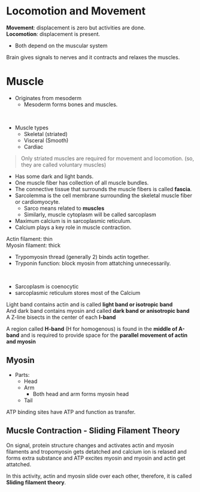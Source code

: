 # Locomotion and Movement 

**Movement**: displacement is zero but activities are done.  
**Locomotion**: displacement is present.

- Both depend on the muscular system 

Brain gives signals to nerves and it contracts and relaxes the muscles. 

# Muscle 

- Originates from mesoderm 
    - Mesoderm forms bones and muscles. 

<br>

- Muscle types 
    - Skeletal (striated)
    - Visceral (Smooth)
    - Cardiac 

> Only striated muscles are required for movement and locomotion. (so, they are called voluntary muscles)

- Has some dark and light bands. 
- One muscle fiber has collection of all muscle bundles.
- The connective tissue that surrounds the muscle fibers is called **fascia**. 
- Sarcolemma is the cell membrane surrounding the skeletal muscle fiber or cardiomyocyte. 
    - Sarco means related to **muscles**
    - Similarly, muscle cytoplasm will be called sarcoplasm
- Maximum calcium is in sarcoplasmic reticulum. 
- Calcium plays a key role in muscle contraction. 

Actin filament: thin  
Myosin filament: thick 

- Trypomyosin thread (generally 2) binds actin together. 
- Tryponin function: block myosin from attatching unnecessarily. 

<br> 

- Sarcoplasm is coenocytic 
- sarcoplasmic reticulum stores most of the Calcium 

Light band contains actin and is called **light band or isotropic band**  
And dark band contains myosin and called **dark band or anisotropic band**  
A Z-line bisects in the center of each **I-band**

A region called **H-band** (H for homogenous) is found in the **middle of A-band** and is required to provide space for the **parallel movement of actin and myosin**

## Myosin 

- Parts: 
    - Head 
    - Arm 
        - Both head and arm forms myosin head
    - Tail 

ATP binding sites have ATP and function as transfer. 

## Mucsle Contraction - Sliding Filament Theory 

On signal, protein structure changes and activates actin and myosin filaments and tropomyosin gets detatched and calcium ion is relased and forms extra substance and ATP excites myosin and myosin and actin get attatched. 

In this activity, actin and myosin slide over each other, therefore, it is called **Sliding filament theory**. 
